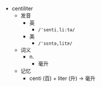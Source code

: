 - centiliter
  - 发音
    - 英
      - `/'sentiˌliːtə/`
    - 美
      - `/'sɛntə,litɚ/`
  - 词义
    - n.
      - 毫升
  - 记忆
    - centi (百) + liter (升) → 毫升

